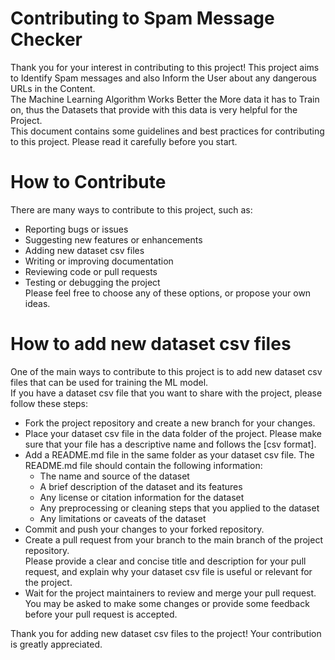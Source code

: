 # Contributing to Spam Message Checker  
Thank you for your interest in contributing to this project! This project aims to Identify Spam messages and also Inform the User about any dangerous URLs in the Content.  
The Machine Learning Algorithm Works Better the More data it has to Train on, thus the Datasets that provide with this data is very helpful for the Project.  
This document contains some guidelines and best practices for contributing to this project. Please read it carefully before you start.  

# How to Contribute
There are many ways to contribute to this project, such as:  
- Reporting bugs or issues  
- Suggesting new features or enhancements  
- Adding new dataset csv files  
- Writing or improving documentation  
- Reviewing code or pull requests  
- Testing or debugging the project  
Please feel free to choose any of these options, or propose your own ideas.  

# How to add new dataset csv files  
One of the main ways to contribute to this project is to add new dataset csv files that can be used for training the ML model.  
If you have a dataset csv file that you want to share with the project, please follow these steps:  

- Fork the project repository and create a new branch for your changes.  
- Place your dataset csv file in the data folder of the project. Please make sure that your file has a descriptive name and follows the [csv format].  
- Add a README.md file in the same folder as your dataset csv file. The README.md file should contain the following information:  
  - The name and source of the dataset  
  - A brief description of the dataset and its features  
  - Any license or citation information for the dataset  
  - Any preprocessing or cleaning steps that you applied to the dataset  
  - Any limitations or caveats of the dataset  
- Commit and push your changes to your forked repository.  
- Create a pull request from your branch to the main branch of the project repository.  
  Please provide a clear and concise title and description for your pull request, and explain why your dataset csv file is useful or relevant for the project.  
- Wait for the project maintainers to review and merge your pull request. You may be asked to make some changes or provide some feedback before your pull request is accepted.  
  
Thank you for adding new dataset csv files to the project! Your contribution is greatly appreciated.
